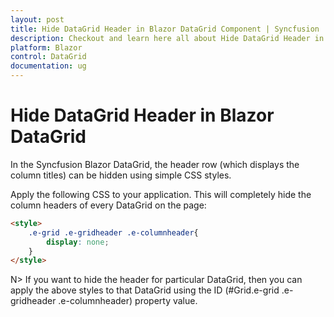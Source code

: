 ```yaml
---
layout: post
title: Hide DataGrid Header in Blazor DataGrid Component | Syncfusion
description: Checkout and learn here all about Hide DataGrid Header in Syncfusion Blazor DataGrid component and more.
platform: Blazor
control: DataGrid
documentation: ug
---
```


# Hide DataGrid Header in Blazor DataGrid

In the Syncfusion Blazor DataGrid, the header row (which displays the column titles) can be hidden using simple CSS styles.

Apply the following CSS to your application. This will completely hide the column headers of every DataGrid on the page:

```html
<style>
    .e-grid .e-gridheader .e-columnheader{
        display: none;
    }
</style>
```

N> If you want to hide the header for particular DataGrid, then you can apply the above styles to that DataGrid using the ID (#Grid.e-grid .e-gridheader .e-columnheader) property value.